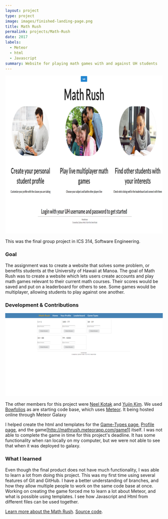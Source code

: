 ```yaml
---
layout: project
type: project
image: images/finished-landing-page.png
title: Math Rush
permalink: projects/Math-Rush
date: 2017
labels:
  - Meteor
  - html
  - Javascript
summary: Website for playing math games with and against UH students
---
```


<img class="ui large rounded image" src="../images/finished-landing-page.png">

This was the final group project in ICS 314, Software Engineering.

<h3>Goal</h3>
The assignment was to create a website that solves some problem, or benefits students at the University of Hawaii at Manoa. The goal of Math Rush was to create a website which lets users create accounts and play math games relevant to their current math courses. Their scores would be saved and put on a leaderboard for others to see. Some games would be multiplayer, allowing students to play against one another.
<h3>Development & Contributions</h3>

<img class="ui medium right floated rounded image" src="../images/game-page.png">

The other members for this project were [Neel Kotak](https://neelkotak13.github.io/) and [Yujin Kim](https://yjkim97.github.io/). We used [Bowfolios](https://bowfolios.github.io/) as are starting code base, which uses [Meteor](https://www.meteor.com/). It being hosted online through Meteor Galaxy

I helped create the html and templates for the [Game-Types page](http://mathrush.meteorapp.com/gametypes), [Profile page](http://mathrush.meteorapp.com/userprofile), and the game[http://mathrush.meteorapp.com/game1] itself. I was not able to complete the game in time for this project's deadline. It has some functionality when ran locally on my computer, but we were not able to see that when it was deployed to galaxy.

<h3>What I learned</h3>

Even though the final product does not have much functionality, I was able to learn a lot from doing this project. This was my first time using several features of Git and GitHub. I have a better understanding of branches, and how they allow multiple people to work on the same code base at once. Working on creating the game forced me to learn a lot about Meteor, and what is possible using templates. I see how Javascript and Html from different files can be used together.

[Learn more about the Math Rush](https://hexokinase.github.io/).
[Source code](https://github.com/hexokinase/math-rush).
